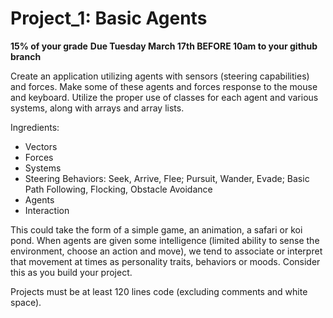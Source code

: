 # Project_1: Basic Agents 
**15% of your grade**
**Due Tuesday March 17th BEFORE 10am to your github branch**


Create an application utilizing agents with sensors (steering capabilities) and forces. Make some of these agents and forces response to the mouse and keyboard. Utilize the proper use of classes for each agent and various systems, along with arrays and array lists.

Ingredients:
- Vectors
- Forces
- Systems
- Steering Behaviors: Seek, Arrive, Flee; Pursuit, Wander, Evade; Basic Path Following, Flocking, Obstacle Avoidance
- Agents
- Interaction

This could take the form of a simple game, an animation, a safari or koi pond. When agents are given some intelligence (limited ability to sense the environment, choose an action and move), we tend to associate or interpret that movement at times as personality traits, behaviors or moods. Consider this as you build your project.

Projects must be at least 120 lines code (excluding comments and white space).
